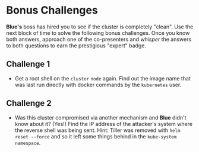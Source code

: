 # Bonus Challenges

__Blue's__ boss has hired you to see if the cluster is completely "clean".  Use the next block of time to solve the following bonus challenges.  Once you know both answers, approach one of the co-presenters and _whisper_ the answers to both questions to earn the prestigious "expert" badge.

## Challenge 1

* Get a root shell on the `cluster` `node` again. Find out the image name that was last run directly with docker commands by the `kubernetes` user.

## Challenge 2

* Was this cluster compromised via another mechanism and __Blue__ didn't know about it?  (Yes!) Find the IP address of the attacker's system where the reverse shell was being sent.  Hint: Tiller was removed with `helm reset --force` and so it left some things behind in the `kube-system` `namespace`.
